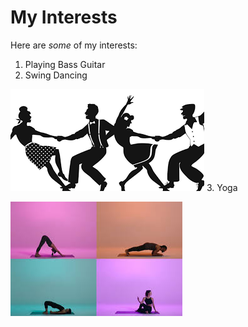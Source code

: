 # My Interests

Here are *some* of my interests:

1. Playing Bass Guitar
2. Swing Dancing

![Swing Dancing](SwingDancing.jpg)
3. Yoga

![Yoga](Yoga.jpg)